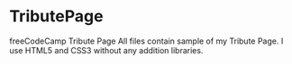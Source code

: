 # TributePage
freeCodeCamp Tribute Page
All files contain sample of my Tribute Page.
I use HTML5 and CSS3 without any addition libraries.
